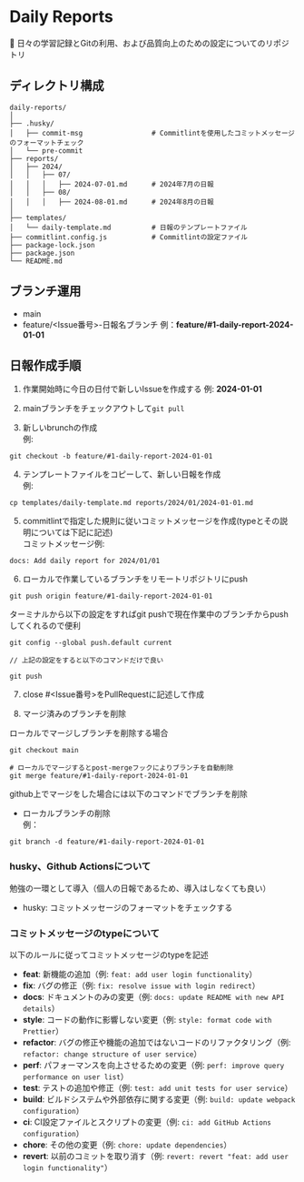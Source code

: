 # Daily Reports
📝 日々の学習記録とGitの利用、および品質向上のための設定についてのリポジトリ

## ディレクトリ構成
```
daily-reports/
│ 
├── .husky/
│   ├── commit-msg                 # Commitlintを使用したコミットメッセージのフォーマットチェック
│   └── pre-commit
├── reports/
│   ├── 2024/
│   │   ├── 07/
│   │   │   ├── 2024-07-01.md      # 2024年7月の日報
│   │   ├── 08/
│   │   │   ├── 2024-08-01.md      # 2024年8月の日報
│
├── templates/
│   └── daily-template.md          # 日報のテンプレートファイル
├── commitlint.config.js           # Commitlintの設定ファイル
├── package-lock.json
├── package.json
└── README.md
```
## ブランチ運用
- main
- feature/<Issue番号>-日報名ブランチ 例：**feature/#1-daily-report-2024-01-01**

## 日報作成手順
1. 作業開始時に今日の日付で新しいIssueを作成する 例: **2024-01-01**

2. mainブランチをチェックアウトして`git pull`

3. 新しいbrunchの作成  
例:
``` 
git checkout -b feature/#1-daily-report-2024-01-01
 ```

4. テンプレートファイルをコピーして、新しい日報を作成  
例:
``` 
cp templates/daily-template.md reports/2024/01/2024-01-01.md
```

5. commitlintで指定した規則に従いコミットメッセージを作成(typeとその説明については下記に記述)  
コミットメッセージ例:
``` 
docs: Add daily report for 2024/01/01
```
6. ローカルで作業しているブランチをリモートリポジトリにpush  
```
git push origin feature/#1-daily-report-2024-01-01
```
ターミナルから以下の設定をすればgit pushで現在作業中のブランチからpushしてくれるので便利
```
git config --global push.default current

// 上記の設定をすると以下のコマンドだけで良い

git push
```
7. close #<Issue番号>をPullRequestに記述して作成  

8. マージ済みのブランチを削除  

ローカルでマージしブランチを削除する場合  
```
git checkout main

# ローカルでマージするとpost-mergeフックによりブランチを自動削除
git merge feature/#1-daily-report-2024-01-01
```
github上でマージをした場合には以下のコマンドでブランチを削除
- ローカルブランチの削除  
例：
``` 
git branch -d feature/#1-daily-report-2024-01-01
```

### husky、Github Actionsについて
勉強の一環として導入（個人の日報であるため、導入はしなくても良い）
- husky: コミットメッセージのフォーマットをチェックする


### コミットメッセージのtypeについて
以下のルールに従ってコミットメッセージのtypeを記述  

- **feat**: 新機能の追加（例: `feat: add user login functionality`）
- **fix**: バグの修正（例: `fix: resolve issue with login redirect`）
- **docs**: ドキュメントのみの変更（例: `docs: update README with new API details`）
- **style**: コードの動作に影響しない変更（例: `style: format code with Prettier`）
- **refactor**: バグの修正や機能の追加ではないコードのリファクタリング（例: `refactor: change structure of user service`）
- **perf**: パフォーマンスを向上させるための変更（例: `perf: improve query performance on user list`）
- **test**: テストの追加や修正（例: `test: add unit tests for user service`）
- **build**: ビルドシステムや外部依存に関する変更（例: `build: update webpack configuration`）
- **ci**: CI設定ファイルとスクリプトの変更（例: `ci: add GitHub Actions configuration`）
- **chore**: その他の変更（例: `chore: update dependencies`）
- **revert**: 以前のコミットを取り消す（例: `revert: revert "feat: add user login functionality"`）